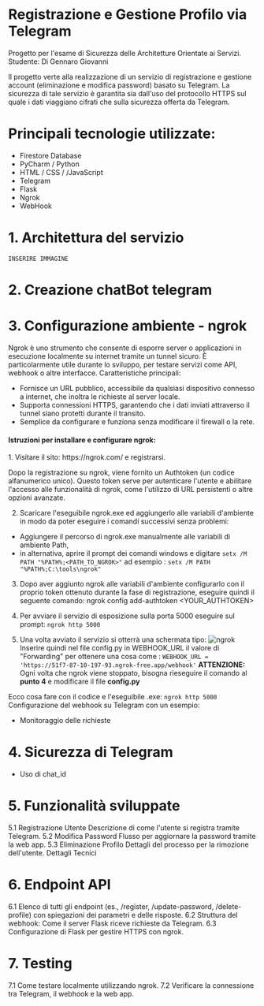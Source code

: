 # Registrazione e Gestione Profilo via Telegram 
Progetto per l'esame di Sicurezza delle Architetture Orientate ai Servizi.
Studente: Di Gennaro Giovanni


Il progetto verte alla realizzazione di un servizio di registrazione e gestione account (eliminazione e modifica password) basato su Telegram. La sicurezza di tale servizio è garantita sia dall'uso del protocollo HTTPS sul quale i dati viaggiano cifrati che sulla sicurezza offerta da Telegram.

# Principali tecnologie utilizzate:
- Firestore Database
- PyCharm / Python
- HTML / CSS / /JavaScript
- Telegram
- Flask
- Ngrok
- WebHook

# 1. Architettura del servizio
    INSERIRE IMMAGINE
    
# 2. Creazione chatBot telegram

# 3. Configurazione ambiente - ngrok
Ngrok è uno strumento che consente di esporre server o applicazioni in esecuzione localmente su internet tramite un tunnel sicuro. È particolarmente utile durante lo sviluppo, per testare servizi come API, webhook o altre interfacce.
Caratteristiche principali:
- Fornisce un URL pubblico, accessibile da qualsiasi dispositivo connesso a internet, che inoltra le richieste al server locale.
- Supporta connessioni HTTPS, garantendo che i dati inviati attraverso il tunnel siano protetti durante il transito.
- Semplice da configurare e funziona senza modificare il firewall o la rete.

<h4>Istruzioni per installare e configurare ngrok:</h4>
 1. Visitare il sito: https://ngrok.com/ e registrarsi.
 
Dopo la registrazione su ngrok, viene fornito un Authtoken (un codice alfanumerico unico). Questo token serve per autenticare l'utente e abilitare l'accesso alle funzionalità di ngrok, come l'utilizzo di URL persistenti o altre opzioni avanzate.

2. Scaricare l'eseguibile ngrok.exe ed aggiungerlo alle variabili d'ambiente in modo da poter eseguire i comandi successivi senza problemi:
  - Aggiungere il percorso di ngrok.exe manualmente alle variabili di ambiente Path,
  - in alternativa, aprire il prompt dei comandi windows e digitare
    `setx /M PATH "%PATH%;<PATH_TO_NGROK>"`  ad esempio : `setx /M PATH "%PATH%;C:\tools\ngrok"`

3. Dopo aver aggiunto ngrok alle variabili d'ambiente configurarlo con il proprio token ottenuto durante la fase di registrazione, eseguire quindi il seguente comando:
ngrok config add-authtoken <YOUR_AUTHTOKEN>

4. Per avviare il servizio di esposizione sulla porta 5000 eseguire sul prompt:
`ngrok http 5000`

5. Una volta avviato il servizio si otterrà una schermata tipo:
![ngrok](https://github.com/user-attachments/assets/be03b4b1-5577-4835-8ffb-8ecc7770f3cb)
Inserire quindi nel file config.py in WEBHOOK_URL il valore di "Forwarding" per ottenere una cosa come : `WEBHOOK_URL = 'https://51f7-87-10-197-93.ngrok-free.app/webhook'`
<b>ATTENZIONE:</b> Ogni volta che ngrok viene stoppato, bisogna rieseguire il comando al <b>punto 4</b> e modificare il file <b>config.py</b>

Ecco cosa fare con il codice e l'eseguibile .exe:
  `ngrok http 5000`
  Configurazione del webhook su Telegram con un esempio:
  - Monitoraggio delle richieste

# 4. Sicurezza di Telegram
- Uso di chat_id
  
# 5. Funzionalità sviluppate
5.1 Registrazione Utente
Descrizione di come l'utente si registra tramite Telegram.
5.2 Modifica Password
Flusso per aggiornare la password tramite la web app.
5.3 Eliminazione Profilo
Dettagli del processo per la rimozione dell'utente.
Dettagli Tecnici

# 6. Endpoint API
6.1 Elenco di tutti gli endpoint (es., /register, /update-password, /delete-profile) con spiegazioni dei parametri e delle risposte.
6.2 Struttura del webhook: Come il server Flask riceve richieste da Telegram.
6.3 Configurazione di Flask per gestire HTTPS con ngrok.

# 7. Testing
7.1 Come testare localmente utilizzando ngrok.
7.2 Verificare la connessione tra Telegram, il webhook e la web app.
